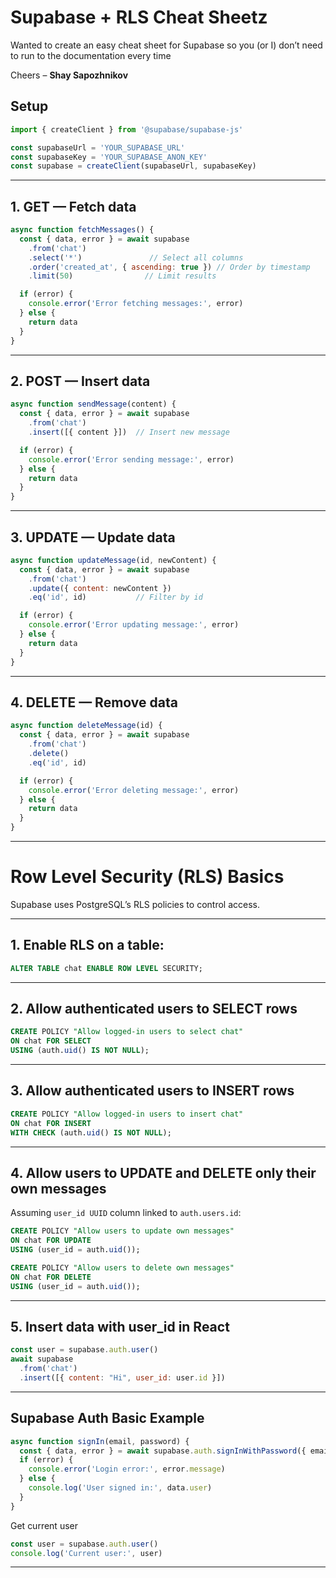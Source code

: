 
# Supabase + RLS Cheat Sheetz

Wanted to create an easy cheat sheet for Supabase so you (or I) don’t need to run to the documentation every time

Cheers – **Shay Sapozhnikov**

## Setup

```jsx
import { createClient } from '@supabase/supabase-js'

const supabaseUrl = 'YOUR_SUPABASE_URL'
const supabaseKey = 'YOUR_SUPABASE_ANON_KEY'
const supabase = createClient(supabaseUrl, supabaseKey)
```

---

## 1. GET — Fetch data

```jsx
async function fetchMessages() {
  const { data, error } = await supabase
    .from('chat')
    .select('*')               // Select all columns
    .order('created_at', { ascending: true }) // Order by timestamp
    .limit(50)                // Limit results

  if (error) {
    console.error('Error fetching messages:', error)
  } else {
    return data
  }
}
```

---

## 2. POST — Insert data

```jsx
async function sendMessage(content) {
  const { data, error } = await supabase
    .from('chat')
    .insert([{ content }])  // Insert new message

  if (error) {
    console.error('Error sending message:', error)
  } else {
    return data
  }
}
```

---

## 3. UPDATE — Update data

```jsx
async function updateMessage(id, newContent) {
  const { data, error } = await supabase
    .from('chat')
    .update({ content: newContent })
    .eq('id', id)           // Filter by id

  if (error) {
    console.error('Error updating message:', error)
  } else {
    return data
  }
}
```

---

## 4. DELETE — Remove data

```jsx
async function deleteMessage(id) {
  const { data, error } = await supabase
    .from('chat')
    .delete()
    .eq('id', id)

  if (error) {
    console.error('Error deleting message:', error)
  } else {
    return data
  }
}
```

---

# Row Level Security (RLS) Basics

Supabase uses PostgreSQL’s RLS policies to control access.

---

## 1. Enable RLS on a table:

```sql
ALTER TABLE chat ENABLE ROW LEVEL SECURITY;
```

---

## 2. Allow authenticated users to SELECT rows

```sql
CREATE POLICY "Allow logged-in users to select chat"
ON chat FOR SELECT
USING (auth.uid() IS NOT NULL);
```

---

## 3. Allow authenticated users to INSERT rows

```sql
CREATE POLICY "Allow logged-in users to insert chat"
ON chat FOR INSERT
WITH CHECK (auth.uid() IS NOT NULL);
```

---

## 4. Allow users to UPDATE and DELETE only their own messages

Assuming `user_id UUID` column linked to `auth.users.id`:

```sql
CREATE POLICY "Allow users to update own messages"
ON chat FOR UPDATE
USING (user_id = auth.uid());

CREATE POLICY "Allow users to delete own messages"
ON chat FOR DELETE
USING (user_id = auth.uid());
```

---

## 5. Insert data with user_id in React

```jsx
const user = supabase.auth.user()
await supabase
  .from('chat')
  .insert([{ content: "Hi", user_id: user.id }])
```

---
## Supabase Auth Basic Example
```jsx
async function signIn(email, password) {
  const { data, error } = await supabase.auth.signInWithPassword({ email, password })
  if (error) {
    console.error('Login error:', error.message)
  } else {
    console.log('User signed in:', data.user)
  }
}
```

Get current user
```jsx
const user = supabase.auth.user()
console.log('Current user:', user)
```

---




